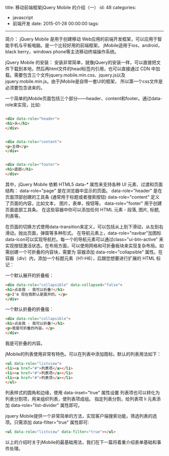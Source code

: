 title: 移动前端框架jQuery Mobile 的介绍（一）
id: 48
categories:
  - javascript
  - 前端开发
date: 2015-01-28 00:00:00
tags:
---

简介：
jQuery Mobile 是用于创建移动 Web应用的前端开发框架，可以应用于智能手机与平板电脑。是一个比较好用的前端框架。
jMobile适用于ios，android，black berry，windows phone等主流移动终端操作系统。

jQuery Mobile 的安装：
安装非常简单，就像jQuery的安装一样，可以直接把文件下载到本地，然后再html文件的head标签内引用，也可以直接通过
CDN 中加载。需要包含三个文件jquery.mobile.min.css、jquery.js以及jquery.mobile.min.js。由于jMobile是自带一套UI的框架，
所以第一个css文件是必须要包含进来的。

一个简单的jMobile页面包括三个部分——header、content和footer。通过data-role来实现，比如:

```html

<div data-role="header">
<h1>头</h1>
</div>

```

```html

<div data-role="content">
<p>主体</p>
</div>

```

```html

<div data-role="footer">
<h1>底部</h1>
</div>

```

其中，jQuery Mobile 依赖 HTML5 data-* 属性来支持各种 UI 元素、过渡和页面结构：
data-role="page" 是在浏览器中显示的页面。
data-role="header" 是在页面顶部创建的工具条 (通常用于标题或者搜索按钮)
data-role="content" 定义了页面的内容，比如文本， 图片，表单，按钮等。
data-role="footer" 用于创建页面底部工具条。
在这些容器中你可以添加任何 HTML 元素 - 段落, 图片, 标题, 列表等。

在页面的切换方式使用data-transition来定义，可以包括从上到下滑动，从左到右滑动，抛出页面，弹窗等多种形式。
在导航元素上，data-role="navbar"加图标data-icon可以实现导航栏。每一个的导航元素可以通过class="ui-btn-active"
来实现按钮激活状态。在布局方面，可以使用网格和可折叠板块来实现复杂布局。如需创建一个可折叠的内容块，需要为
容器添加 data-role="collapsible" 属性。在容器（div）内，添加一个标题元素（H1-H6），后跟您想要进行扩展的 HTML
标记：

一个默认展开的折叠板：

```html
<div data-role="collapsible" data-collapsed="false">
<h1>点击我 - 我可以折叠!</h1>
<p>I'm 现在我默认是展开的。</p>
</div>

```

一个默认折叠的折叠版：

```html
<div data-role="collapsible">
<h1>点击我 - 我可以折叠!</h1>
<p>我是可折叠的内容。</p>
</div>
```
<div data-role="collapsible">

我是可折叠的内容。

</div>
jMobile的列表使用非常有特色。可以在列表中添加图标。默认的列表用法如下：

```html
<ul data-role="listview">
<li><a href="#">列表项</a></li>
<li><a href="#">列表项</a></li>
<li><a href="#">列表项</a></li>
</ul>
```

列表样式的圆角和边缘，使用 data-inset="true" 属性设置
列表项也可以转化为列表分割项，用来组织列表，使列表项成组。
指定列表分割，给列表项 li 元素添加 data-role="list-divider" 属性即可。


jquery Mobile提供一个非常简单的方法，实现客户端搜索功能，筛选列表的选项。只需添加 data-filter="true" 属性即可:

```html
<ul data-role="listview" data-filter="true"></ul>
```

以上的介绍时关于jMobile的最基础用法，我们在下一篇将着重介绍表单基础和事件处理。